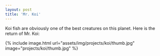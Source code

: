 ```yaml
---
layout: post
title: 'Mr. Koi'
---
```


Koi fish are obviously one of the best creatures on this planet. Here is the return of Mr. Koi:

{% include image.html url="assets/img/projects/koi/thumb.jpg" image="projects/koi/thumb.jpg" %}
